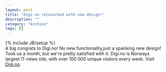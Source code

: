 ```yaml
--- 
layout: post 
title: "digi.no relaunched with new design!"
description: ""
category: "Archive"
tags: []
---
```

{% include JB/setup %}  
A big congrats to Digi.no! No new functionality,just a spanking new design! Took us a month, but we're pretty satisfied with it.
 Digi.no is Norways largest IT-news site, with over 100 000 unique visitors every week.
 Visit <a href="http://www.digi.no">Digi.no</a>.
